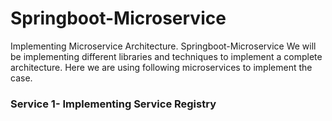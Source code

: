 # Springboot-Microservice
Implementing Microservice Architecture. Springboot-Microservice
We will be implementing different libraries and techniques to implement a complete architecture. Here we are using following microservices to implement the case.
### Service 1- Implementing Service Registry

